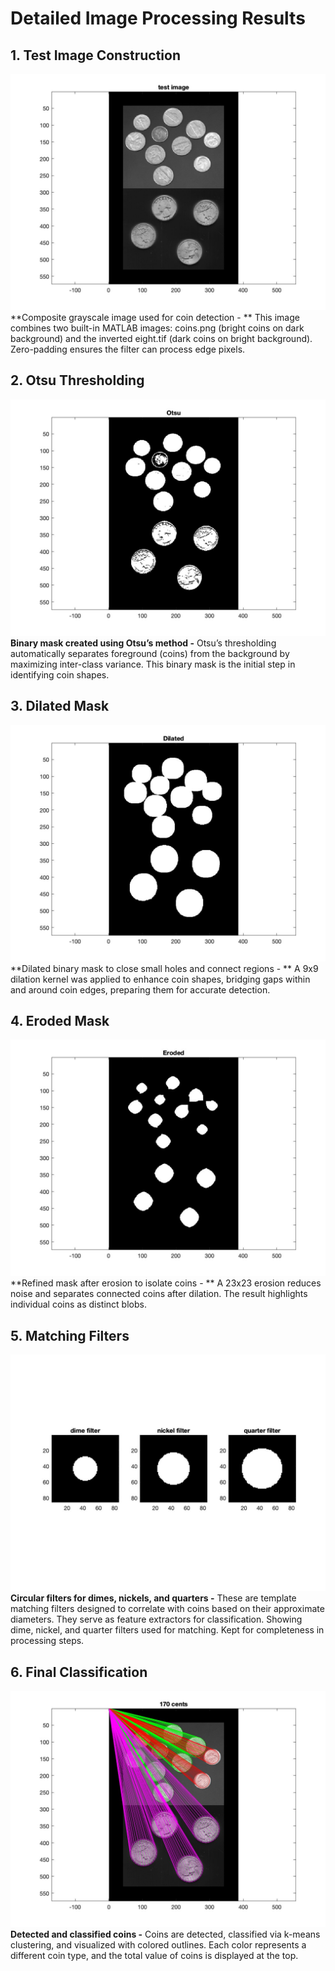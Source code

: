 # Detailed Image Processing Results

## 1. Test Image Construction
![Test Image](images/test_image.jpg)
**Composite grayscale image used for coin detection - **
This image combines two built-in MATLAB images: coins.png (bright coins on dark background) and the inverted eight.tif (dark coins on bright background). 
Zero-padding ensures the filter can process edge pixels.

## 2. Otsu Thresholding
![Otsu Threshold](images/otsu_mask.jpg)
**Binary mask created using Otsu’s method -**
Otsu’s thresholding automatically separates foreground (coins) from the background by maximizing inter-class variance. 
This binary mask is the initial step in identifying coin shapes.

## 3. Dilated Mask
![Dilated](images/dilated_mask.jpg)
**Dilated binary mask to close small holes and connect regions - **
A 9x9 dilation kernel was applied to enhance coin shapes, bridging gaps within and around coin edges, preparing them for accurate detection.

## 4. Eroded Mask
![Eroded](images/eroded_mask.jpg)
**Refined mask after erosion to isolate coins - **
A 23x23 erosion reduces noise and separates connected coins after dilation. The result highlights individual coins as distinct blobs.

## 5. Matching Filters
![Filters](images/filters.jpg)
**Circular filters for dimes, nickels, and quarters -**
These are template matching filters designed to correlate with coins based on their approximate diameters. They serve as feature extractors for classification.
Showing dime, nickel, and quarter filters used for matching. Kept for completeness in processing steps.

## 6. Final Classification
![Classified](images/classified_result.jpg)
**Detected and classified coins -**
Coins are detected, classified via k-means clustering, and visualized with colored outlines. 
Each color represents a different coin type, and the total value of coins is displayed at the top.

